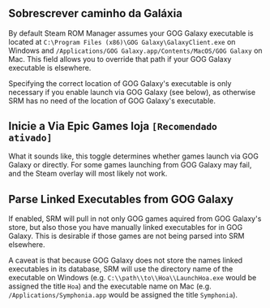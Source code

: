 #

## Sobrescrever caminho da Galáxia
By default Steam ROM Manager assumes your GOG Galaxy executable is located at `C:\Program Files (x86)\GOG Galaxy\GalaxyClient.exe` on Windows and `/Applications/GOG Galaxy.app/Contents/MacOS/GOG Galaxy` on Mac. This field allows you to override that path if your GOG Galaxy executable is elsewhere.

Specifying the correct location of GOG Galaxy's executable is only necessary if you enable launch via GOG Galaxy (see below), as otherwise SRM has no need of the location of GOG Galaxy's executable.

## Inicie a Via Epic Games loja `[Recomendado ativado]`

What it sounds like, this toggle determines whether games launch via GOG Galaxy or directly. For some games launching from GOG Galaxy may fail, and the Steam overlay will most likely not work.

## Parse Linked Executables from GOG Galaxy

If enabled, SRM will pull in not only GOG games aquired from GOG Galaxy's store, but also those you have manually linked executables for in GOG Galaxy. This is desirable if those games are not being parsed into SRM elsewhere.

A caveat is that because GOG Galaxy does not store the names linked executables in its database, SRM will use the directory name of the executable on Windows (e.g. `C:\\path\\to\\Hoa\\LaunchHoa.exe` would be assigned the title `Hoa`) and the executable name on Mac (e.g. `/Applications/Symphonia.app` would be assigned the title `Symphonia`).